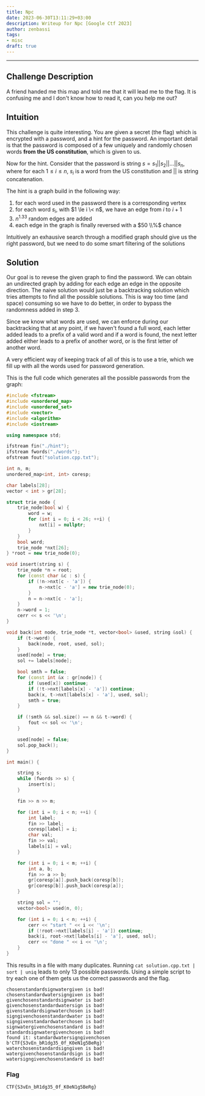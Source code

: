 ```yaml
---
title: Npc
date: 2023-06-30T13:11:29+03:00
description: Writeup for Npc [Google Ctf 2023]
author: zenbassi
tags:
- misc
draft: true
---
```

___

## Challenge Description

A friend handed me this map and told me that it will lead me to the flag. 
It is confusing me and I don't know how to read it, can you help me out?

## Intuition

This challenge is quite interesting. You are given a secret (the flag) which is
encrypted with a password, and a hint for the password. An important detail is
that the password is composed of a few uniquely and randomly chosen words
**from the US constitution**, which is given to us.

Now for the hint. Consider that the password is string
$s=s_1||s_2||\dots||s_n$, where for each $1 \le i \le n$, $s_i$ is a word from
the US constitution and $||$ is string concatenation.

The hint is a graph build in the following way:
1. for each word used in the password there is a corresponding vertex
2. for each word $s_i$, with $1 \le i \< n$, we have an edge from $i$ to $i + 1$
3. $n^{1.33}$ random edges are added
4. each edge in the graph is finally reversed with a $50 \\%$ chance

Intuitively an exhausive search through a modified graph should give us the right
password, but we need to do some smart filtering of the solutions

## Solution

Our goal is to revese the given graph to find the password. We can obtain an
undirected graph by adding for each edge an edge in the opposite direction. The
naive solution would just be a backtracking solution which tries attempts to find
all the possible solutions. This is way too time (and space) consuming so we have to
do better, in order to bypass the randomness added in step 3.

Since we know what words are used, we can enforce during our backtracking that
at any point, if we haven't found a full word, each letter added leads to a
prefix of a valid word and if a word is found, the next letter added either
leads to a prefix of another word, or is the first letter of another word.

A very efficient way of keeping track of all of this is to use a trie, which we 
fill up with all the words used for password generation.

This is the full code which generates all the possible passwords from the graph:

```c++
#include <fstream>
#include <unordered_map>
#include <unordered_set>
#include <vector>
#include <algorithm>
#include <iostream>

using namespace std;

ifstream fin("./hint");
ifstream fwords("./words");
ofstream fout("solution.cpp.txt");

int n, m;
unordered_map<int, int> coresp;

char labels[28];
vector < int > gr[28];

struct trie_node {
    trie_node(bool w) {
        word = w;
        for (int i = 0; i < 26; ++i) {
            nxt[i] = nullptr;
        }
    }
    bool word;
    trie_node *nxt[26];
} *root = new trie_node(0);

void insert(string s) {
    trie_node *n = root;
    for (const char &c : s) {
        if (!n->nxt[c - 'a']) {
            n->nxt[c - 'a'] = new trie_node(0);
        }
        n = n->nxt[c - 'a'];
    }
    n->word = 1;
    cerr << s << '\n';
}

void back(int node, trie_node *t, vector<bool> &used, string &sol) {
    if (t->word) {
        back(node, root, used, sol);
    }
    used[node] = true;
    sol += labels[node];

    bool smth = false;
    for (const int &x : gr[node]) {
        if (used[x]) continue;
        if (!t->nxt[labels[x] - 'a']) continue;
        back(x, t->nxt[labels[x] - 'a'], used, sol);
        smth = true;
    }

    if (!smth && sol.size() == n && t->word) {
        fout << sol << '\n';
    }

    used[node] = false;
    sol.pop_back();
}

int main() {

    string s;
    while (fwords >> s) {
        insert(s);
    }

    fin >> n >> m;

    for (int i = 0; i < n; ++i) {
        int label;
        fin >> label;
        coresp[label] = i;
        char val;
        fin >> val;
        labels[i] = val;
    }

    for (int i = 0; i < m; ++i) {
        int a, b;
        fin >> a >> b;
        gr[coresp[a]].push_back(coresp[b]);
        gr[coresp[b]].push_back(coresp[a]);
    }

    string sol = "";
    vector<bool> used(n, 0);

    for (int i = 0; i < n; ++i) {
        cerr << "start " << i << '\n';
        if (!root->nxt[labels[i] - 'a']) continue;
        back(i, root->nxt[labels[i] - 'a'], used, sol);
        cerr << "done " << i << '\n';
    }
}
```

This results in a file with many duplicates. Running `cat solution.cpp.txt |
sort | uniq` leads to only 13 possible passwords. Using a simple script to try each one of them gets us the correct passwords and the flag.

    chosenstandardsignwatergiven is bad!
    chosenstandardwatersigngiven is bad!
    givenchosenstandardsignwater is bad!
    givenchosenstandardwatersign is bad!
    givenstandardsignwaterchosen is bad!
    signgivenchosenstandardwater is bad!
    signgivenstandardwaterchosen is bad!
    signwatergivenchosenstandard is bad!
    standardsignwatergivenchosen is bad!
    found it: standardwatersigngivenchosen
    b'CTF{S3vEn_bR1dg35_0f_K0eN1g5BeRg}'
    waterchosenstandardsigngiven is bad!
    watergivenchosenstandardsign is bad!
    watersigngivenchosenstandard is bad!

### Flag

`CTF{S3vEn_bR1dg35_0f_K0eN1g5BeRg}`
